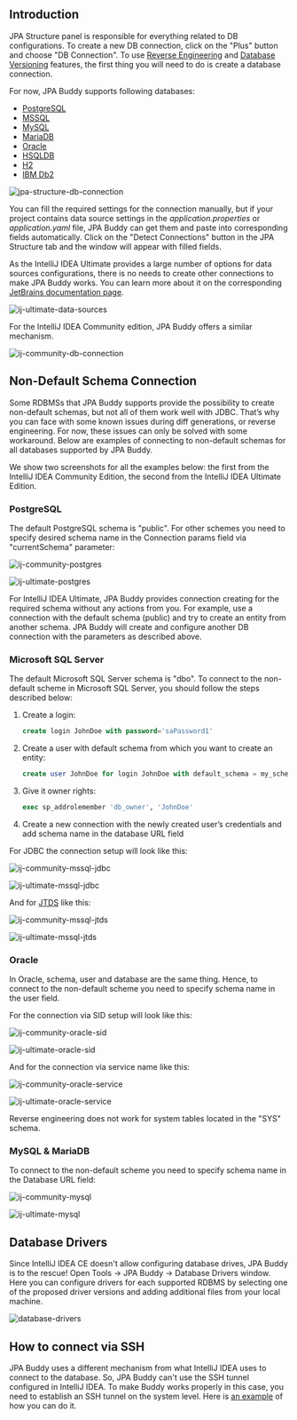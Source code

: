 ## Introduction

JPA Structure panel is responsible for everything related to DB configurations. To create a new DB connection, click on the "Plus" button and choose "DB Connection". To use [Reverse Engineering](https://www.jpa-buddy.com/documentation/reverse-engineering/) and [Database Versioning](https://www.jpa-buddy.com/documentation/database-versioning/) features, the first thing you will need to do is create a database connection.

For now, JPA Buddy supports following databases:

* <a href="https://www.postgresql.org/" target="_blank">PostgreSQL</a>
* <a href="https://www.microsoft.com/sql-server/sql-server-2019?rtc=1" target="_blank">MSSQL</a>
* <a href="https://www.mysql.com/" target="_blank">MySQL</a>
* <a href="https://mariadb.org/" target="_blank">MariaDB</a>
* <a href="https://www.oracle.com/database/" target="_blank">Oracle</a>
* <a href="http://hsqldb.org/" target="_blank">HSQLDB</a>
* <a href="https://www.h2database.com/html/main.html" target="_blank">H2</a>
* <a href="https://www.ibm.com/analytics/db2" target="_blank">IBM Db2</a>

![jpa-structure-db-connection](img/jpa-structure-db-connection.png)

You can fill the required settings for the connection manually, but if your project contains data source settings in the *application.properties* or *application.yaml* file, JPA Buddy can get them and paste into corresponding fields automatically. Click on the "Detect Connections" button in the JPA Structure tab and the window will appear with filled fields.

As the IntelliJ IDEA Ultimate provides a large number of options for data sources configurations, there is no needs to create other connections to make JPA Buddy works. You can learn more about it on the corresponding <a href="https://www.jetbrains.com/help/idea/data-sources-and-drivers-dialog.html" target="_blank">JetBrains documentation page</a>.

![ij-ultimate-data-sources](img/ij-ultimate-data-sources.jpeg)

For the IntelliJ IDEA Community edition, JPA Buddy offers a similar mechanism.

![ij-community-db-connection](img/ij-community-db-connection.jpeg)

## Non-Default Schema Connection

Some RDBMSs that JPA Buddy supports provide the possibility to create non-default schemas, but not all of them work well with JDBC. That’s why you can face with some known issues during diff generations, or reverse engineering. For now, these issues can only be solved with some workaround. Below are examples of connecting to non-default schemas for all databases supported by JPA Buddy.

<div class="note">
We show two screenshots for all the examples below: the first from the IntelliJ IDEA Community Edition, the second from the IntelliJ IDEA Ultimate Edition.
</div>

### PostgreSQL

The default PostgreSQL schema is "public". For other schemes you need to specify desired schema name in the Connection params field via "currentSchema" parameter:

![ij-community-postgres](img/ij-community-postgres.jpeg)

![ij-ultimate-postgres](img/ij-ultimate-postgres.jpeg)

<div class="note">
For IntelliJ IDEA Ultimate, JPA Buddy provides connection creating for the required schema without any actions from you. For example, use a connection with the default schema (public) and try to create an entity from another schema. JPA Buddy will create and configure another DB connection with the parameters as described above.
</div>

### Microsoft SQL Server

The default Microsoft SQL Server schema is "dbo". To connect to the non-default scheme in Microsoft SQL Server, you should follow the steps described below:

1. Create a login:

    ```sql
    create login JohnDoe with password='saPassword1'
    ```

2. Create a user with default schema from which you want to create an entity:

    ```sql
    create user JohnDoe for login JohnDoe with default_schema = my_schema 
    ```

3. Give it owner rights:

    ```sql
    exec sp_addrolemember 'db_owner', 'JohnDoe' 
    ```

4. Create a new connection with the newly created user’s credentials and add schema name in the database URL field

For JDBC the connection setup will look like this:

![ij-community-mssql-jdbc](img/ij-community-mssql-jdbc.jpeg)

![ij-ultimate-mssql-jdbc](img/ij-ultimate-mssql-jdbc.jpeg)

And for <a href="http://jtds.sourceforge.net/faq.html" target="_blank">JTDS</a> like this:

![ij-community-mssql-jtds](img/ij-community-mssql-jtds.jpeg)

![ij-ultimate-mssql-jtds](img/ij-ultimate-mssql-jtds.jpeg)

### Oracle

In Oracle, schema, user and database are the same thing. Hence, to connect to the non-default scheme you need to specify schema name in the user field.

For the connection via SID setup will look like this:

![ij-community-oracle-sid](img/ij-community-oracle-sid.jpeg)

![ij-ultimate-oracle-sid](img/ij-ultimate-oracle-sid.jpeg)

And for the connection via service name like this:

![ij-community-oracle-service](img/ij-community-oracle-service.jpeg)

![ij-ultimate-oracle-service](img/ij-ultimate-oracle-service.jpeg)

<div class="note">
Reverse engineering does not work for system tables located in the "SYS" schema.
</div>

### MySQL & MariaDB

To connect to the non-default scheme you need to specify schema name in the Database URL field:

![ij-community-mysql](img/ij-community-mysql.jpeg)

![ij-ultimate-mysql](img/ij-ultimate-mysql.jpeg)

## Database Drivers

Since IntelliJ IDEA CE doesn't allow configuring database drives, JPA Buddy is to the rescue! Open Tools -> JPA Buddy -> Database Drivers window. Here you can configure drivers for each supported RDBMS by selecting one of the proposed driver versions and adding additional files from your local machine.

![database-drivers](img/database-drivers.jpeg)

## How to connect via SSH

JPA Buddy uses a different mechanism from what IntelliJ IDEA uses to connect to the database. So, JPA Buddy can't use the SSH tunnel configured in IntelliJ IDEA. To make Buddy works properly in this case, you need to establish an SSH tunnel on the system level. Here is <a href="https://www.linode.com/docs/guides/create-an-ssh-tunnel-for-mysql-remote-access/" target="_blank">an example</a> of how you can do it.

